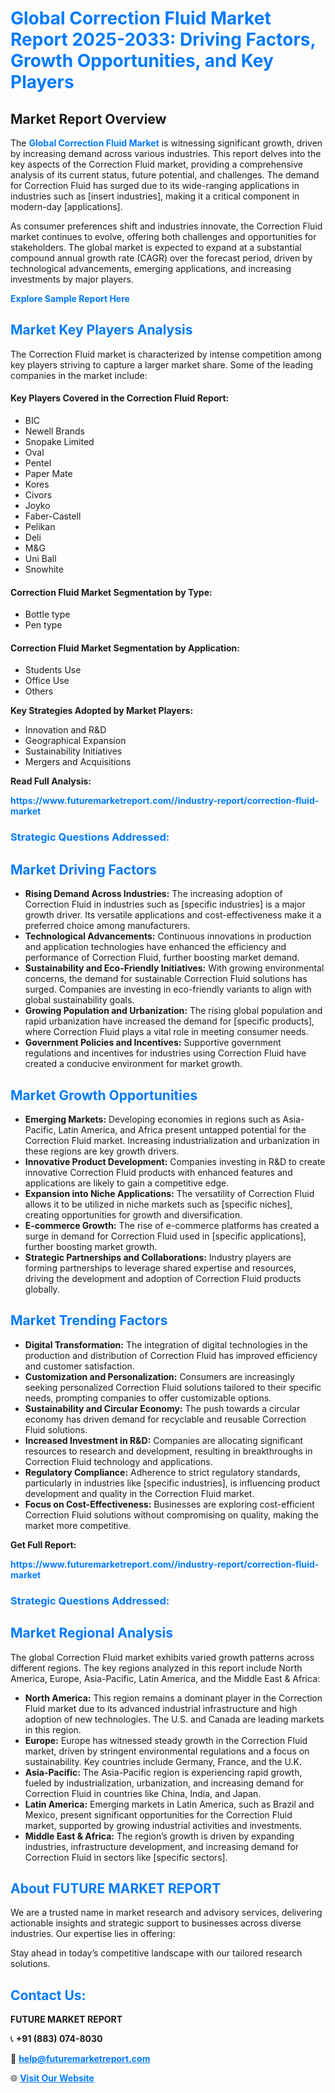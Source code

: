 <h1 style="color: #007BFF;">Global Correction Fluid Market Report 2025-2033: Driving Factors, Growth Opportunities, and Key Players</h1>

<section id="overview">
<h2>Market Report Overview</h2>
<p>The <a href="https://www.futuremarketreport.com//industry-report/correction-fluid-market" style="color: #007BFF; text-decoration: none;"><strong>Global Correction Fluid Market</strong></a> is witnessing significant growth, driven by increasing demand across various industries. This report delves into the key aspects of the Correction Fluid market, providing a comprehensive analysis of its current status, future potential, and challenges. The demand for Correction Fluid has surged due to its wide-ranging applications in industries such as [insert industries], making it a critical component in modern-day [applications].</p>
<p>As consumer preferences shift and industries innovate, the Correction Fluid market continues to evolve, offering both challenges and opportunities for stakeholders. The global market is expected to expand at a substantial compound annual growth rate (CAGR) over the forecast period, driven by technological advancements, emerging applications, and increasing investments by major players.</p>
</section>

<section id="overview">
<p><a href="https://www.futuremarketreport.com//request-sample/reportId=50197" style="color: #007BFF; text-decoration: none;"><strong>Explore Sample Report Here</strong></a></p>
</section>

<section id="key-players">
<h2 style="color: #007BFF;">Market Key Players Analysis</h2>
<p>The Correction Fluid market is characterized by intense competition among key players striving to capture a larger market share. Some of the leading companies in the market include:</p>
<h4>Key Players Covered in the Correction Fluid Report:</h4>
<ul><li>BIC</li><li>Newell Brands</li><li>Snopake Limited</li><li>Oval</li><li>Pentel</li><li>Paper Mate</li><li>Kores</li><li>Civors</li><li>Joyko</li><li>Faber-Castell</li><li>Pelikan</li><li>Deli</li><li>M&amp;G</li><li>Uni Ball</li><li>Snowhite</li></ul>
<h4>Correction Fluid Market Segmentation by Type:</h4>
<ul><li>Bottle type</li><li>Pen type</li></ul>

<h4>Correction Fluid Market Segmentation by Application:</h4>
<ul><li>Students Use</li><li>Office Use</li><li>Others</li></ul>
<p><strong>Key Strategies Adopted by Market Players:</strong></p>
<ul>
<li>Innovation and R&D</li>
<li>Geographical Expansion</li>
<li>Sustainability Initiatives</li>
<li>Mergers and Acquisitions</li>
</ul>
</section>

<section>
<p><strong>Read Full Analysis: </strong></p><a href="https://www.futuremarketreport.com//industry-report/correction-fluid-market" style="color: #007BFF; text-decoration: none;"><strong>https://www.futuremarketreport.com//industry-report/correction-fluid-market</strong></a>
<h3 style="color: #007BFF;">Strategic Questions Addressed:</h3>
</section>

<section id="driving-factors">
<h2 style="color: #007BFF;">Market Driving Factors</h2>
<ul>
<li><strong>Rising Demand Across Industries:</strong> The increasing adoption of Correction Fluid in industries such as [specific industries] is a major growth driver. Its versatile applications and cost-effectiveness make it a preferred choice among manufacturers.</li>
<li><strong>Technological Advancements:</strong> Continuous innovations in production and application technologies have enhanced the efficiency and performance of Correction Fluid, further boosting market demand.</li>
<li><strong>Sustainability and Eco-Friendly Initiatives:</strong> With growing environmental concerns, the demand for sustainable Correction Fluid solutions has surged. Companies are investing in eco-friendly variants to align with global sustainability goals.</li>
<li><strong>Growing Population and Urbanization:</strong> The rising global population and rapid urbanization have increased the demand for [specific products], where Correction Fluid plays a vital role in meeting consumer needs.</li>
<li><strong>Government Policies and Incentives:</strong> Supportive government regulations and incentives for industries using Correction Fluid have created a conducive environment for market growth.</li>
</ul>
</section>

<section id="growth-opportunities">
<h2 style="color: #007BFF;">Market Growth Opportunities</h2>
<ul>
<li><strong>Emerging Markets:</strong> Developing economies in regions such as Asia-Pacific, Latin America, and Africa present untapped potential for the Correction Fluid market. Increasing industrialization and urbanization in these regions are key growth drivers.</li>
<li><strong>Innovative Product Development:</strong> Companies investing in R&D to create innovative Correction Fluid products with enhanced features and applications are likely to gain a competitive edge.</li>
<li><strong>Expansion into Niche Applications:</strong> The versatility of Correction Fluid allows it to be utilized in niche markets such as [specific niches], creating opportunities for growth and diversification.</li>
<li><strong>E-commerce Growth:</strong> The rise of e-commerce platforms has created a surge in demand for Correction Fluid used in [specific applications], further boosting market growth.</li>
<li><strong>Strategic Partnerships and Collaborations:</strong> Industry players are forming partnerships to leverage shared expertise and resources, driving the development and adoption of Correction Fluid products globally.</li>
</ul>
</section>

<section id="trending-factors">
<h2 style="color: #007BFF;">Market Trending Factors</h2>
<ul>
<li><strong>Digital Transformation:</strong> The integration of digital technologies in the production and distribution of Correction Fluid has improved efficiency and customer satisfaction.</li>
<li><strong>Customization and Personalization:</strong> Consumers are increasingly seeking personalized Correction Fluid solutions tailored to their specific needs, prompting companies to offer customizable options.</li>
<li><strong>Sustainability and Circular Economy:</strong> The push towards a circular economy has driven demand for recyclable and reusable Correction Fluid solutions.</li>
<li><strong>Increased Investment in R&D:</strong> Companies are allocating significant resources to research and development, resulting in breakthroughs in Correction Fluid technology and applications.</li>
<li><strong>Regulatory Compliance:</strong> Adherence to strict regulatory standards, particularly in industries like [specific industries], is influencing product development and quality in the Correction Fluid market.</li>
<li><strong>Focus on Cost-Effectiveness:</strong> Businesses are exploring cost-efficient Correction Fluid solutions without compromising on quality, making the market more competitive.</li>
</ul>
</section>

<section>
<p><strong>Get Full Report: </strong></p><a href="https://www.futuremarketreport.com//industry-report/correction-fluid-market" style="color: #007BFF; text-decoration: none;"><strong>https://www.futuremarketreport.com//industry-report/correction-fluid-market</strong></a>
<h3 style="color: #007BFF;">Strategic Questions Addressed:</h3>
</section>


<section id="regional-analysis">
<h2 style="color: #007BFF;">Market Regional Analysis</h2>
<p>The global Correction Fluid market exhibits varied growth patterns across different regions. The key regions analyzed in this report include North America, Europe, Asia-Pacific, Latin America, and the Middle East & Africa:</p>
<ul>
<li><strong>North America:</strong> This region remains a dominant player in the Correction Fluid market due to its advanced industrial infrastructure and high adoption of new technologies. The U.S. and Canada are leading markets in this region.</li>
<li><strong>Europe:</strong> Europe has witnessed steady growth in the Correction Fluid market, driven by stringent environmental regulations and a focus on sustainability. Key countries include Germany, France, and the U.K.</li>
<li><strong>Asia-Pacific:</strong> The Asia-Pacific region is experiencing rapid growth, fueled by industrialization, urbanization, and increasing demand for Correction Fluid in countries like China, India, and Japan.</li>
<li><strong>Latin America:</strong> Emerging markets in Latin America, such as Brazil and Mexico, present significant opportunities for the Correction Fluid market, supported by growing industrial activities and investments.</li>
<li><strong>Middle East & Africa:</strong> The region’s growth is driven by expanding industries, infrastructure development, and increasing demand for Correction Fluid in sectors like [specific sectors].</li>
</ul>
</section>

<footer>
<h2 style="color: #007BFF;">About FUTURE MARKET REPORT</h2>
<p>We are a trusted name in market research and advisory services, delivering actionable insights and strategic support to businesses across diverse industries. Our expertise lies in offering:</p>

<p>Stay ahead in today’s competitive landscape with our tailored research solutions.</p>

<h2 style="color: #007BFF;">Contact Us:</h2>
<p><strong>FUTURE MARKET REPORT</strong></p>
<p>📞 <strong>+91 (883) 074-8030</strong></p>
<p>📧 <strong><a href="mailto:help@futuremarketreport.com" style="color: #007BFF;">help@futuremarketreport.com</a></strong></p>
<p>🌐 <strong><a href="https://www.futuremarketreport.com/" style="color: #007BFF;">Visit Our Website</a></strong></p>
</footer>